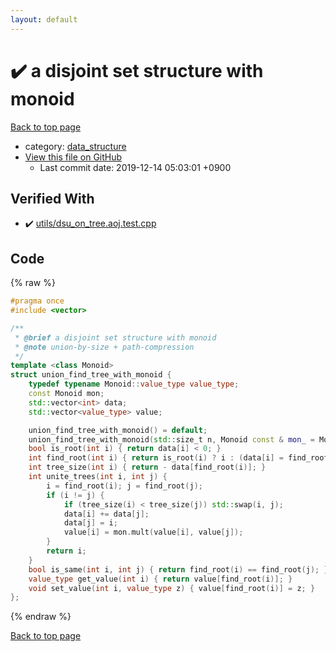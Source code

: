 ```yaml
---
layout: default
---
```


<!-- mathjax config similar to math.stackexchange -->
<script type="text/javascript" async
  src="https://cdnjs.cloudflare.com/ajax/libs/mathjax/2.7.5/MathJax.js?config=TeX-MML-AM_CHTML">
</script>
<script type="text/x-mathjax-config">
  MathJax.Hub.Config({
    TeX: { equationNumbers: { autoNumber: "AMS" }},
    tex2jax: {
      inlineMath: [ ['$','$'] ],
      processEscapes: true
    },
    "HTML-CSS": { matchFontHeight: false },
    displayAlign: "left",
    displayIndent: "2em"
  });
</script>

<script type="text/javascript" src="https://cdnjs.cloudflare.com/ajax/libs/jquery/3.4.1/jquery.min.js"></script>
<script src="https://cdn.jsdelivr.net/npm/jquery-balloon-js@1.1.2/jquery.balloon.min.js" integrity="sha256-ZEYs9VrgAeNuPvs15E39OsyOJaIkXEEt10fzxJ20+2I=" crossorigin="anonymous"></script>
<script type="text/javascript" src="../../assets/js/copy-button.js"></script>
<link rel="stylesheet" href="../../assets/css/copy-button.css" />


# :heavy_check_mark: a disjoint set structure with monoid
<a href="../../index.html">Back to top page</a>

* category: <a href="../../index.html#c8f6850ec2ec3fb32f203c1f4e3c2fd2">data_structure</a>
* <a href="{{ site.github.repository_url }}/blob/master/data_structure/union_find_tree_with_monoid.hpp">View this file on GitHub</a>
    - Last commit date: 2019-12-14 05:03:01 +0900




## Verified With
* :heavy_check_mark: <a href="../../verify/utils/dsu_on_tree.aoj.test.cpp.html">utils/dsu_on_tree.aoj.test.cpp</a>


## Code
{% raw %}
```cpp
#pragma once
#include <vector>

/**
 * @brief a disjoint set structure with monoid
 * @note union-by-size + path-compression
 */
template <class Monoid>
struct union_find_tree_with_monoid {
    typedef typename Monoid::value_type value_type;
    const Monoid mon;
    std::vector<int> data;
    std::vector<value_type> value;

    union_find_tree_with_monoid() = default;
    union_find_tree_with_monoid(std::size_t n, Monoid const & mon_ = Monoid()) : mon(mon_), data(n, -1), value(n, mon.unit()) {}
    bool is_root(int i) { return data[i] < 0; }
    int find_root(int i) { return is_root(i) ? i : (data[i] = find_root(data[i])); }
    int tree_size(int i) { return - data[find_root(i)]; }
    int unite_trees(int i, int j) {
        i = find_root(i); j = find_root(j);
        if (i != j) {
            if (tree_size(i) < tree_size(j)) std::swap(i, j);
            data[i] += data[j];
            data[j] = i;
            value[i] = mon.mult(value[i], value[j]);
        }
        return i;
    }
    bool is_same(int i, int j) { return find_root(i) == find_root(j); }
    value_type get_value(int i) { return value[find_root(i)]; }
    void set_value(int i, value_type z) { value[find_root(i)] = z; }
};

```
{% endraw %}

<a href="../../index.html">Back to top page</a>

